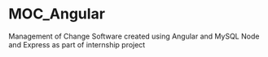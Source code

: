 # MOC_Angular
Management of Change Software created using Angular and MySQL Node and Express as part of internship project
